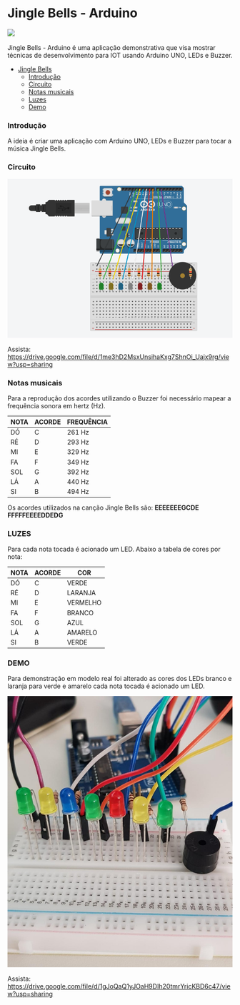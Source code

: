 

# Jingle Bells - Arduino

![](https://raw.githubusercontent.com/fgouveia708/arduino-jingle-bells/blob/main/arduino-circuit.png)


Jingle Bells - Arduino é uma aplicação demonstrativa que visa mostrar técnicas de  desenvolvimento para IOT usando Arduino UNO, LEDs e Buzzer.

- [Jingle Bells](https://github.com/fgouveia708/arduino-jingle-bells#jingle-bells---arduino)
    - [Introdução](https://github.com/fgouveia708/arduino-jingle-bells#introdu%C3%A7%C3%A3o)
    - [Circuito](https://github.com/fgouveia708/arduino-jingle-bells#circuito)
    - [Notas musicais](https://github.com/fgouveia708/arduino-jingle-bells#notas-musicais)
    - [Luzes](https://github.com/fgouveia708/arduino-jingle-bells#luzes)
    - [Demo](https://github.com/fgouveia708/arduino-jingle-bells#demo)

### Introdução

A ideia é criar uma aplicação com Arduino UNO, LEDs e Buzzer para tocar a música Jingle Bells.

### Circuito
                
[![Watch the video](https://github.com/fgouveia708/arduino-jingle-bells/blob/main/arduino-circuit.png)](https://drive.google.com/file/d/1me3hD2MsxUnsihaKxg7ShnOi_Uajx9rg/view?usp=sharing)

Assista: https://drive.google.com/file/d/1me3hD2MsxUnsihaKxg7ShnOi_Uajx9rg/view?usp=sharing


### Notas musicais

Para a reprodução dos acordes utilizando o Buzzer foi necessário mapear a frequência sonora em hertz (Hz).
                
| NOTA      | ACORDE | FREQUÊNCIA | 
| --------- | -----|-----|
| DÓ |C|261 Hz| 
| RÉ |D|293 Hz|
| MI |E|329 Hz|
| FA |F|349 Hz|
| SOL |G|392 Hz|
| LÁ |A|440 Hz|
| SI |B|494 Hz|

Os acordes utilizados na canção Jingle Bells são: **EEEEEEEGCDE FFFFFEEEEDDEDG**
 

### LUZES

Para cada nota tocada é acionado um LED. Abaixo a tabela de cores por nota:             
             
| NOTA      | ACORDE | COR | 
| --------- | -----|-----|
| DÓ |C|VERDE| 
| RÉ |D|LARANJA|
| MI |E|VERMELHO|
| FA |F|BRANCO|
| SOL |G|AZUL|
| LÁ |A|AMARELO|
| SI |B|VERDE|

### DEMO

Para demonstração em modelo real foi alterado as cores dos LEDs branco e laranja para verde e amarelo cada nota tocada é acionado um LED. 

[![Watch the video](https://github.com/fgouveia708/arduino-jingle-bells/blob/main/arduino.jpeg)](https://drive.google.com/file/d/1gJoQaQ1yJOaH9DIh20tmrYricKBD6c47/view?usp=sharing)
 
Assista: https://drive.google.com/file/d/1gJoQaQ1yJOaH9DIh20tmrYricKBD6c47/view?usp=sharing

